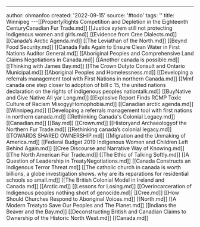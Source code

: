 ---
author: ohmanfoo
created: '2022-09-15'
source: '#todo'
tags: ''
title: Winnipeg
---[[PropertyRights Competition and Depletion in the Eighteenth CenturyCanadian Fur Trade.md]]
[[Justice sytem still not protecting Indigenous women and girls.md]]
[[Evidence from Cree Dialects.md]]
[[Canada’s Arctic Agenda.md]]
[[The Leviathan of the North.md]]
[[Beynd Food Security.md]]
[[Canada Fails Again to Ensure Clean Water in First Nations Auditor General.md]]
[[Aboriginal Peoples and Comprehensive Land Claims Negotiations in Canada.md]]
[[Another canada is possible.md]]
[[Thinking with James Bay.md]]
[[The Crown Dutyto Consult and Ontario Municipal.md]]
[[Aboriginal Peoples and Homelessness.md]]
[[Developing a referrals management tool with First Nations in northern Canada.md]]
[[Mmf canada one step closer to adoption of bill c 15, the united nations declaration on the rights of indigenous peoples nationtalk.md]]
[[BuyNative and Give Native All yar Long.md]]
[[Explosive Report Finds RCMP Toxic Culture of Racism MisogyyHomophobia.md]]
[[Canadian arctic agenda.md]]
[[Winnipeg.md]]
[[Developing a referrals management tool with first nations in northern canada.md]]
[[Rethinking Canada's Colonial Legacy.md]]
[[Canadian.md]]
[[Bay.md]]
[[Crown.md]]
[[Historyand Archaeologyof the Northern Fur Trade.md]]
[[Rethinking canada’s colonial legacy.md]]
[[TOWARDS SHARED OWNERSHIP.md]]
[[Migration and the Unmaking of America.md]]
[[Federal Budget 2019 Indigenous Women and Children Left Behind Again.md]]
[[Cree Discourse and Narrative Way of Knowing.md]]
[[The North American Fur Trade.md]]
[[The Ethic of Talking Softly.md]]
[[A Question of Leadership in TreatyNegotiations.md]]
[[Canada Constructs an Indigenous Terror Threat.md]]
[[The catholic church in canada is worth billions, a globe investigation shows. why are its reparations for residential schools so small.md]]
[[The British Colonial Model in Ireland and Canada.md]]
[[Arctic.md]]
[[Lessons for Losing.md]]
[[Overincarceration of Indigenous peoples nothing short of genocide.md]]
[[Cree.md]]
[[How Should Churches Respond to Aboriginal Voices.md]]
[[North.md]]
[[A Modern Treatyto Save Our Peoples and The Planet.md]]
[[Indians the Beaver and the Bay.md]]
[[Deconstructing British and Canadian Claims to Ownership of the Historic North West.md]]
[[Canada.md]]
